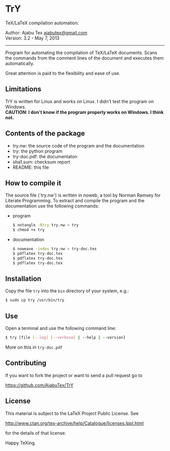 # TrY

TeX/LaTeX compilation automation.

Author: Ajabu Tex <ajabutex@gmail.com>  
Version: 3.2 - May 7, 2013

* * *

Program for automating the compilation of TeX/LaTeX documents. Scans the
commands from the comment lines of the document and executes them
automatically.

Great attention is paid to the flexibility and ease of use.


## Limitations

TrY is written for Linux and works on Linux. I didn't test the program on
Windows.  
**CAUTION: I don't know if the program properly works on Windows. I think not.**


##  Contents of the package

* try.nw: the source code of the program and the documentation
* try: the python program
* try-doc.pdf: the documentaton
* sha1.sum: checksum report
* README: this file


## How to compile it

The source file (`try.nw') is written in noweb, a tool by Norman Ramsey
for Literate Programming. To extract and compile the program and the
documentation use the following commands:

* program

    ```sh
    $ notangle -Rtry try.nw > try
    $ chmod +x try
    ```

* documentation

    ```bash
    $ noweave -index try.nw > try-doc.tex
    $ pdflatex try-doc.tex
    $ pdflatex try-doc.tex
    $ pdflatex try-doc.tex
    ```


## Installation

Copy the file `try` into the `bin` directory of your system, e.g.:

```sh
$ sudo cp try /usr/bin/try
```


## Use

Open a terminal and use the following command line:

```sh
$ try [file [--log] [--verbose] | --help | --version]
```

More on this in `try-doc.pdf`


## Contributing

If you want to fork the project or want to send a pull request go to

https://github.com/AjabuTex/TrY
    

## License

This material is subject to the LaTeX Project Public License. See

http://www.ctan.org/tex-archive/help/Catalogue/licenses.lppl.html 

for the details of that license.


Happy TeXing.

